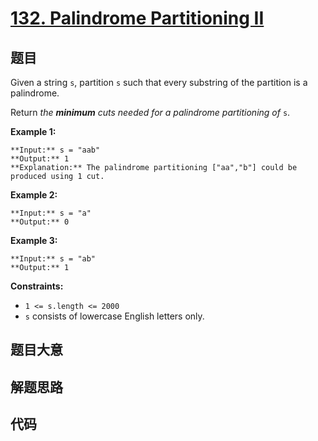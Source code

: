 # [132. Palindrome Partitioning II](https://leetcode.com/problems/palindrome-partitioning-ii)

## 题目

Given a string `s`, partition `s` such that every substring of the partition
is a palindrome.

Return _the **minimum** cuts needed for a palindrome partitioning of_ `s`.



**Example 1:**

    
    
    **Input:** s = "aab"
    **Output:** 1
    **Explanation:** The palindrome partitioning ["aa","b"] could be produced using 1 cut.
    

**Example 2:**

    
    
    **Input:** s = "a"
    **Output:** 0
    

**Example 3:**

    
    
    **Input:** s = "ab"
    **Output:** 1
    



**Constraints:**

  * `1 <= s.length <= 2000`
  * `s` consists of lowercase English letters only.


## 题目大意

## 解题思路

## 代码

```javascript

```
